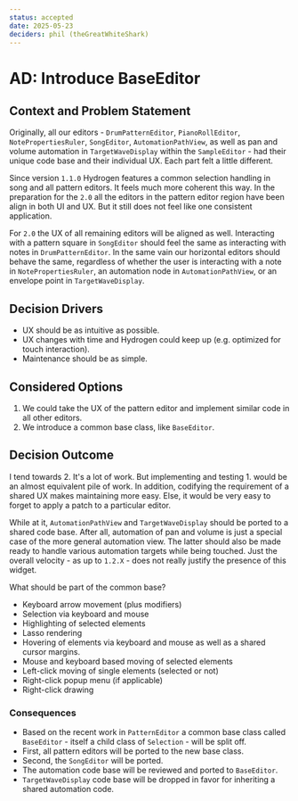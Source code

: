 ```yaml
---
status: accepted
date: 2025-05-23
deciders: phil (theGreatWhiteShark)
---
```


# AD: Introduce BaseEditor

## Context and Problem Statement

Originally, all our editors - `DrumPatternEditor`, `PianoRollEditor`,
`NotePropertiesRuler`, `SongEditor`, `AutomationPathView`, as well as pan and
volume automation in `TargetWaveDisplay` within the `SampleEditor` - had their
unique code base and their individual UX. Each part felt a little different.

Since version `1.1.0` Hydrogen features a common selection handling in song and
all pattern editors. It feels much more coherent this way. In the preparation
for the `2.0` all the editors in the pattern editor region have been align in
both UI and UX. But it still does not feel like one consistent application.

For `2.0` the UX of all remaining editors will be aligned as well. Interacting
with a pattern square in `SongEditor` should feel the same as interacting with
notes in `DrumPatternEditor`. In the same vain our horizontal editors should
behave the same, regardless of whether the user is interacting with a note in
`NotePropertiesRuler`, an automation node in `AutomationPathView`, or an
envelope point in `TargetWaveDisplay`.

## Decision Drivers

* UX should be as intuitive as possible.
* UX changes with time and Hydrogen could keep up (e.g. optimized for touch
  interaction).
* Maintenance should be as simple.

## Considered Options

1. We could take the UX of the pattern editor and implement similar code in all
   other editors.
2. We introduce a common base class, like `BaseEditor`.

## Decision Outcome

I tend towards 2. It's a lot of work. But implementing and testing 1. would be
an almost equivalent pile of work. In addition, codifying the requirement of a
shared UX makes maintaining more easy. Else, it would be very easy to forget to
apply a patch to a particular editor.

While at it, `AutomationPathView` and `TargetWaveDisplay` should be ported to a
shared code base. After all, automation of pan and volume is just a special case
of the more general automation view. The latter should also be made ready to
handle various automation targets while being touched. Just the overall
velocity - as up to `1.2.X` - does not really justify the presence of this
widget.

What should be part of the common base?

- Keyboard arrow movement (plus modifiers)
- Selection via keyboard and mouse
- Highlighting of selected elements
- Lasso rendering
- Hovering of elements via keyboard and mouse as well as a shared cursor margins.
- Mouse and keyboard based moving of selected elements
- Left-click moving of single elements (selected or not)
- Right-click popup menu (if applicable)
- Right-click drawing


### Consequences

* Based on the recent work in `PatternEditor` a common base class called
  `BaseEditor` - itself a child class of `Selection` - will be split off.
* First, all pattern editors will be ported to the new base class.
* Second, the `SongEditor` will be ported.
* The automation code base will be reviewed and ported to `BaseEditor`.
* `TargetWaveDisplay` code base will be dropped in favor for inheriting a shared
  automation code.
